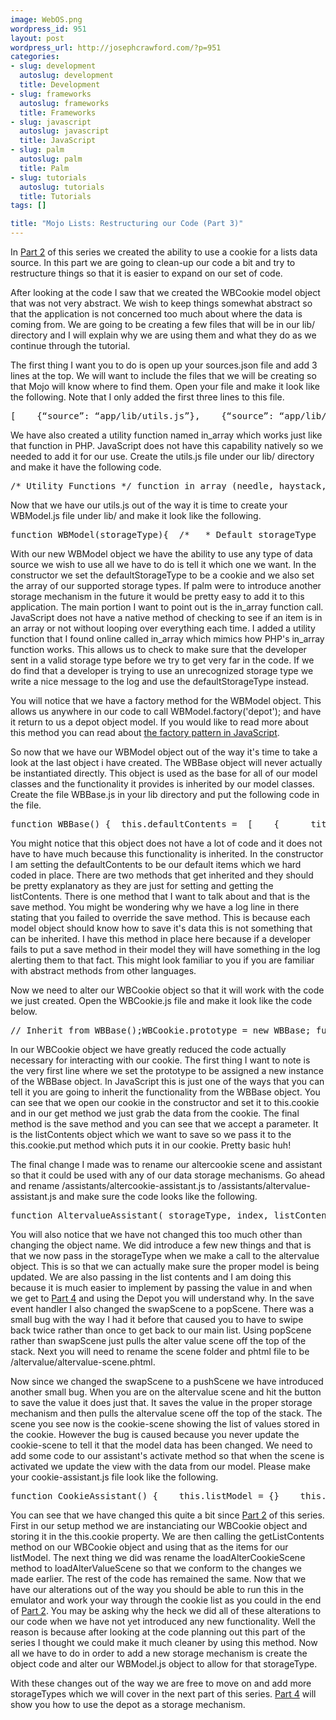```yaml
--- 
image: WebOS.png
wordpress_id: 951
layout: post
wordpress_url: http://josephcrawford.com/?p=951
categories: 
- slug: development
  autoslug: development
  title: Development
- slug: frameworks
  autoslug: frameworks
  title: Frameworks
- slug: javascript
  autoslug: javascript
  title: JavaScript
- slug: palm
  autoslug: palm
  title: Palm
- slug: tutorials
  autoslug: tutorials
  title: Tutorials
tags: []

title: "Mojo Lists: Restructuring our Code (Part 3)"
---
```


In [Part 2](http://www.josephcrawford.com/2009/09/21/mojo-lists-using-a-cookie-as-a-data-source-part-2/) of this series we created the ability to use a cookie for a lists data source.  In this part we are going to clean-up our code a bit and try to restructure things so that it is easier to expand on our set of code.

After looking at the code I saw that we created the WBCookie model object that was not very abstract.  We wish to keep things somewhat abstract so that the application is not concerned too much about where the data is coming from.  We are going to be creating a few files that will be in our lib/ directory and I will explain why we are using them and what they do as we continue through the tutorial.

The first thing I want you to do is open up your sources.json file and add 3 lines at the top.  We will want to include the files that we will be creating so that Mojo will know where to find them.  Open your file and make it look like the following.  Note that I only added the first three lines to this file.
<pre lang="javascript" line="1">[    {“source”: “app/lib/utils.js”},    {“source”: “app/lib/WBModel.js”},    {“source”: “app/lib/WBBase.js”},    {“source”: “app/lib/WBCookie.js”},    {“source”: “app/assistants/stage-assistant.js”},    {        “source”: “app/assistants/main-assistant.js”,        “scenes”: “main”    },    {        “source”: “app/assistants/cookie-assistant.js”,        “scenes”: “cookie”    },    {        “source”: “app/assistants/depot-assistant.js”,        “scenes”: “depot”    },    {        “source”: “app/assistants/sqlite-assistant.js”,        “scenes”: “sqlite”    },    {        “source”: “app/assistants/altervalue-assistant.js”,        “scenes”: “altervalue”    }]</pre>
We have also created a utility function named in_array which works just like that function in PHP.  JavaScript does not have this capability natively so we needed to add it for our use.  Create the utils.js file under our lib/ directory and make it have the following code.
<pre lang="javascript" line="1">/* Utility Functions */ function in_array (needle, haystack, argStrict) {    // http://kevin.vanzonneveld.net    // +   original by: Kevin van Zonneveld (http://kevin.vanzonneveld.net)    // +   improved by: vlado houba    // *     example 1: in_array(‘van’, ['Kevin', 'van', 'Zonneveld']);    // *     returns 1: true    // *     example 2: in_array(‘vlado’, {0: ‘Kevin’, vlado: ‘van’, 1: ‘Zonneveld’});    // *     returns 2: false    // *     example 3: in_array(1, ['1', '2', '3']);    // *     returns 3: true    // *     example 4: in_array(1, ['1', '2', '3'], false);    // *     returns 4: true    // *     example 5: in_array(1, ['1', '2', '3'], true);    // *     returns 5: false     var key = ”, strict = !!argStrict;     if (strict) {        for (key in haystack) {            if (haystack[key] === needle) {                return true;            }        }    } else {        for (key in haystack) {            if (haystack[key] == needle) {                return true;            }        }    }     return false;}</pre>
Now that we have our utils.js out of the way it is time to create your WBModel.js file under lib/ and make it look like the following.
<pre lang="javascript" line="1">function WBModel(storageType){  /*   * Default storageType   *   * This is set so that if the developer does not send in a storageType type value it will default to a cookie.   * It will also default to cookie if the storageType type specified is not in our supported list of supported storageType types.   */  this.defaultStorageType = ‘cookie’;  this.supportedStorageTypes = [‘cookie’];   // set the initial storageType type to the default storageType type  this.storageType = this.defaultStorageType;   // check to make sure that our specified storageType type is in our supported storageType types – The in_array function is in our utils.js file.  if(in_array(storageType, this.supportedStorageTypes))  {    // set the storageType type to the specified storageType type.    this.storageType = storageType;  }  else  {    Mojo.Log.info(“Unsupported storage type ‘%s’ using the ‘%s’ as default”, storageType, this.defaultStorageType);  }   return this.factory(storageType);} WBModel.prototype.factory = function(storageType) {  switch(this.storageType)  {    case ‘cookie’:    default:      // Cookie storage by default      return new WBCookie();  }}</pre>
With our new WBModel object we have the ability to use any type of data source we wish to use all we have to do is tell it which one we want.  In the constructor we set the defaultStorageType to be a cookie and we also set the array of our supported storage types.  If palm were to introduce another storage mechanism in the future it would be pretty easy to add it to this application.  The main portion I want to point out is the in_array function call.  JavaScript does not have a native method of checking to see if an item is in an array or not without looping over everything each time.  I added a utility function that I found online called in_array which mimics how PHP's in_array function works.  This allows us to check to make sure that the developer sent in a valid storage type before we try to get very far in the code.  If we do find that a developer is trying to use an unrecognized storage type we write a nice message to the log and use the defaultStorageType instead.

You will notice that we have a factory method for the WBModel object.  This allows us anywhere in our code to call WBModel.factory('depot'); and have it return to us a depot object model. If you would like to read more about this method you can read about [the factory pattern in JavaScript](http://www.lovemikeg.com/blog/2009/06/26/the-factory-pattern-in-javascript/).

So now that we have our WBModel object out of the way it's time to take a look at the last object i have created.  The WBBase object will never actually be instantiated directly. This object is used as the base for all of our model classes and the functionality it provides is inherited by our model classes.  Create the file WBBase.js in your lib directory and put the following code in the file.
<pre lang="javascript" line="1">function WBBase() {  this.defaultContents =  [    {      title: “Default 1″    },    {      title: “Default 2″    },    {      title: “Default 3″    }  ];   this.contents = [];} WBBase.prototype.getListContents = function() {  return this.contents;} WBBase.prototype.setListContents = function(listContents) {  this.contents = listContents;} /*** The folowing are methods that should be overridden in the objects that extend from WBBase* Think of them as abstract methods.*/WBBase.prototype.save = function(listContents) {  Mojo.Log.error(“You have failed to override the save method in your model object.”);};</pre>
You might notice that this object does not have a lot of code and it does not have to have much because this functionality is inherited.  In the constructor I am setting the defaultContents to be our default items which we hard coded in place.  There are two methods that get inherited and they should be pretty explanatory as they are just for setting and getting the listContents.  There is one method that I want to talk about and that is the save method.  You might be wondering why we have a log line in there stating that you failed to override the save method.  This is because each model object should know how to save it's data this is not something that can be inherited.  I have this method in place here because if a developer fails to put a save method in their model they will have something in the log alerting them to that fact.  This might look familiar to you if you are familiar with abstract methods from other languages.

Now we need to alter our WBCookie object so that it will work with the code we just created.  Open the WBCookie.js file and make it look like the code below.
<pre lang="javascript" line="1">// Inherit from WBBase();WBCookie.prototype = new WBBase; function WBCookie(){    this.cookie = new Mojo.Model.Cookie(‘wb_cookie_list_demo’);    this.contents = this.cookie.get(‘listContents’);    if(this.contents === undefined) {        this.contents = this.defaultContents;    }} WBCookie.prototype.save = function(listContents){    this.cookie.put(listContents);};</pre>
In our WBCookie object we have greatly reduced the code actually necessary for interacting with our cookie.  The first thing I want to note is the very first line where we set the prototype to be assigned a new instance of the WBBase object.  In JavaScript this is just one of the ways that you can tell it you are going to inherit the functionality from the WBBase object.  You can see that we open our cookie in the constructor and set it to this.cookie and in our get method we just grab the data from the cookie.  The final method is the save method and you can see that we accept a parameter.  It is the listContents object which we want to save so we pass it to the this.cookie.put method which puts it in our cookie.  Pretty basic huh!

The final change I made was to rename our altercookie scene and assistant so that it could be used with any of our data storage mechanisms.  Go ahead and rename /assistants/altercookie-assistant.js to /assistants/altervalue-assistant.js and make sure the code looks like the following.
<pre lang="javascript" line="1">function AltervalueAssistant( storageType, index, listContents ) {    this.itemIndex = index;    this.listContents = listContents;    this.storageType = storageType;} AltervalueAssistant.prototype.setup = function() {    this.model = new WBModel(this.storageType);     /* set up our text field */    var txtFieldAttributes = {        hintText: ”,        modelProperty:  ‘original’,        autoFocus: true    };    this.txtFieldModel = {        ‘original’ : this.listContents[this.itemIndex].title,        disabled: false    };     // Setup our Add Value and Event Handler    this.saveBtnAttributes = {};     this.saveBtnModel = {        buttonLabel : ‘Save’,        buttonClass : ‘affirmative’,        disabled : false    };     this.controller.setupWidget(“save_button”, this.saveBtnAttributes, this.saveBtnModel);     this.controller.setupWidget(‘textField’, txtFieldAttributes, this.txtFieldModel);     this.saveHandler = this.save.bindAsEventListener(this);    Mojo.Event.listen(this.controller.get(‘save_button’), Mojo.Event.tap, this.saveHandler); }; AltervalueAssistant.prototype.save = function(){    // change the item and then store the model again    this.listContents[this.itemIndex].title = this.txtFieldModel.original;    this.model.setListContents( this.listContents );     // swap back to the storageType scene    Mojo.Controller.stageController.popScene();}; AltervalueAssistant.prototype.activate = function(event) {    this.txtFieldModel.original = this.listContents[this.itemIndex].title;    this.controller.modelChanged(this.txtFieldModel);}; AltervalueAssistant.prototype.deactivate = function(event) { }; AltervalueAssistant.prototype.cleanup = function(event) {    Mojo.Event.stopListening(this.controller.get(‘save_button’), Mojo.Event.tap, this.saveHandler);};</pre>
You will also notice that we have not changed this too much other than changing the object name.  We did introduce a few new things and that is that we now pass in the storageType when we make a call to the altervalue object.  This is so that we can actually make sure the proper model is being updated.  We are also passing in the list contents and I am doing this because it is much easier to implement by passing the value in and when we get to [Part 4](http://www.josephcrawford.com/2009/10/11/mojo-lists-using-the-depot-as-a-data-source-part-4/) and using the Depot you will understand why.  In the save event handler I also changed the swapScene to a popScene.  There was a small bug with the way I had it before that caused you to have to swipe back twice rather than once to get back to our main list.  Using popScene rather than swapScene just pulls the alter value scene off the top of the stack.  Next you will need to rename the scene folder and phtml file to be /altervalue/altervalue-scene.phtml.

Now since we changed the swapScene to a pushScene we have introduced another small bug.  When you are on the altervalue scene and hit the button to save the value it does just that.  It saves the value in the proper storage mechanism and then pulls the altervalue scene off the top of the stack.  The scene you see now is the cookie-scene showing the list of values stored in the cookie.  However the bug is caused because you never update the cookie-scene to tell it that the model data has been changed.  We need to add some code to our assistant's activate method so that when the scene is activated we update the view with the data from our model.  Please make your cookie-assistant.js file look like the following.
<pre lang="javascript" line="1">function CookieAssistant() {    this.listModel = {}    this.model = null;} CookieAssistant.prototype.setup = function() {    this.model = new WBModel(‘cookie’);     this.listModel = {        items: this.model.getListContents()    };     this.controller.setupWidget(“cookieListWgt”,        {            itemTemplate: “cookie/cookieRowTemplate”,            listTemplate: “cookie/cookieListTemplate”,            swipeToDelete: false,            renderLimit: 40,            reorderable: false        },        this.listModel    );    this.cookieListHandler = this.loadAlterValueScene.bindAsEventListener(this);    this.controller.listen(this.controller.get(“cookieListWgt”), Mojo.Event.listTap, this.cookieListHandler);}; CookieAssistant.prototype.loadAlterValueScene = function(event){    Mojo.Controller.stageController.pushScene( ‘altervalue’, ‘cookie’, event.index, this.listModel.items);}; CookieAssistant.prototype.activate = function(event) {    this.listModel.items = this.model.getListContents();    this.controller.modelChanged(this.listModel);}; CookieAssistant.prototype.deactivate = function(event) { }; CookieAssistant.prototype.cleanup = function(event) {    Mojo.Event.stopListening(this.controller.get(“cookieListWgt”), Mojo.Event.listTap, this.cookieListHandler);};</pre>
You can see that we have changed this quite a bit since [Part 2](http://www.josephcrawford.com/2009/09/21/mojo-lists-using-a-cookie-as-a-data-source-part-2/) of this series.  First in our setup method we are instanciating our WBCookie object and storing it in the this.cookie property.  We are then calling the getListContents method on our WBCookie object and using that as the items for our listModel.  The next thing we did was rename the loadAlterCookieScene method to loadAlterValueScene so that we conform to the changes we made earlier.  The rest of the code has remained the same.  Now that we have our alterations out of the way you should be able to run this in the emulator and work your way through the cookie list as you could in the end of [Part 2](http://www.josephcrawford.com/2009/09/21/mojo-lists-using-a-cookie-as-a-data-source-part-2/).  You may be asking why the heck we did all of these alterations to our code when we have not yet introduced any new functionality.  Well the reason is because after looking at the code planning out this part of the series I thought we could make it much cleaner by using this method.  Now all we have to do in order to add a new storage mechanism is create the object code and alter our WBModel.js object to allow for that storageType.

With these changes out of the way we are free to move on and add more storageTypes which we will cover in the next part of this series.  [Part 4](http://www.josephcrawford.com/2009/10/11/mojo-lists-using-the-depot-as-a-data-source-part-4/) will show you how to use the depot as a storage mechanism.
